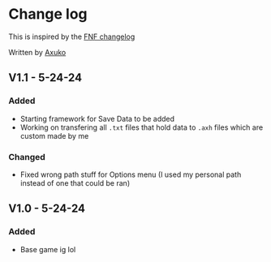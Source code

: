 # Change log
This is inspired by the [FNF changelog](https://github.com/FunkinCrew/Funkin/blob/main/CHANGELOG.md?plain=1)

Written by [Axuko](https://github.com/Ethan-makes-music?tab=repositories)

## V1.1 - 5-24-24
### Added
- Starting framework for Save Data to be added
- Working on transfering all `.txt` files that hold data to `.axh` files which are custom made by me
### Changed
- Fixed wrong path stuff for Options menu (I used my personal path instead of one that could be ran)

## V1.0 - 5-24-24
### Added
- Base game ig lol